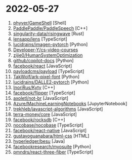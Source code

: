 # 2022-05-27

1. [phyver/GameShell](https://github.com/phyver/GameShell "a game to learn (or teach) how to use standard commands in a Unix shell") [Shell]
2. [PaddlePaddle/PaddleSpeech](https://github.com/PaddlePaddle/PaddleSpeech "Easy-to-use Speech Toolkit including SOTA/Streaming ASR with punctuation, influential TTS with text frontend, Speaker Verification System and End-to-End Speech Simultaneous Translation.") [C++]
3. [singularity-data/risingwave](https://github.com/singularity-data/risingwave "RisingWave: the next-generation streaming database in the cloud.") [Rust]
4. [lensapp/lens](https://github.com/lensapp/lens "Lens - The way the world runs Kubernetes") [TypeScript]
5. [lucidrains/imagen-pytorch](https://github.com/lucidrains/imagen-pytorch "Implementation of Imagen, Google's Text-to-Image Neural Network, in Pytorch") [Python]
6. [Developer-Y/cs-video-courses](https://github.com/Developer-Y/cs-video-courses "List of Computer Science courses with video lectures.") 
7. [zijie0/HumanSystemOptimization](https://github.com/zijie0/HumanSystemOptimization "健康学习到150岁 - 人体系统调优不完全指南") 
8. [github/copilot-docs](https://github.com/github/copilot-docs "Documentation for GitHub Copilot") [Python]
9. [facebook/react](https://github.com/facebook/react "A declarative, efficient, and flexible JavaScript library for building user interfaces.") [JavaScript]
10. [payloadcms/payload](https://github.com/payloadcms/payload "Free and Open-source Headless CMS and Application Framework built with TypeScript, Node.js, React and MongoDB") [TypeScript]
11. [TakWolf/ark-pixel-font](https://github.com/TakWolf/ark-pixel-font "方舟像素字体 - 开源的泛中日韩像素字体 / Ark pixel font - Open source Pan-CJK pixel font") [Python]
12. [lucidrains/DALLE2-pytorch](https://github.com/lucidrains/DALLE2-pytorch "Implementation of DALL-E 2, OpenAI's updated text-to-image synthesis neural network, in Pytorch") [Python]
13. [InoriRus/Kyty](https://github.com/InoriRus/Kyty "PS4 & PS5 emulator") [C++]
14. [facebook/flipper](https://github.com/facebook/flipper "A desktop debugging platform for mobile developers.") [TypeScript]
15. [axoletl/not-br](https://github.com/axoletl/not-br "Site source for Not BR (https://not-br.neocities.org/)") [JavaScript]
16. [Azure/MachineLearningNotebooks](https://github.com/Azure/MachineLearningNotebooks "Python notebooks with ML and deep learning examples with Azure Machine Learning Python SDK | Microsoft") [JupyterNotebook]
17. [trekhleb/javascript-algorithms](https://github.com/trekhleb/javascript-algorithms "📝 Algorithms and data structures implemented in JavaScript with explanations and links to further readings") [JavaScript]
18. [terra-money/core](https://github.com/terra-money/core "GO implementation of the Terra 2.0 Protocol") [JavaScript]
19. [facebook/rocksdb](https://github.com/facebook/rocksdb "A library that provides an embeddable, persistent key-value store for fast storage.") [C++]
20. [nocobase/nocobase](https://github.com/nocobase/nocobase "NocoBase is a scalability-first, open-source no-code/low-code development platform.") [TypeScript]
21. [facebook/react-native](https://github.com/facebook/react-native "A framework for building native applications using React") [JavaScript]
22. [gustavoguanabara/html-css](https://github.com/gustavoguanabara/html-css "Curso de HTML5 e CSS3") [HTML]
23. [hyperledger/besu](https://github.com/hyperledger/besu "An enterprise-grade Java-based, Apache 2.0 licensed Ethereum client https://wiki.hyperledger.org/display/besu") [Java]
24. [facebookresearch/myosuite](https://github.com/facebookresearch/myosuite "MyoSuite is a collection of environments/tasks to be solved by musculoskeletal models simulated with the MuJoCo physics engine and wrapped in the OpenAI gym API.") [Python]
25. [pmndrs/react-three-fiber](https://github.com/pmndrs/react-three-fiber "🇨🇭 A React renderer for Three.js") [TypeScript]
